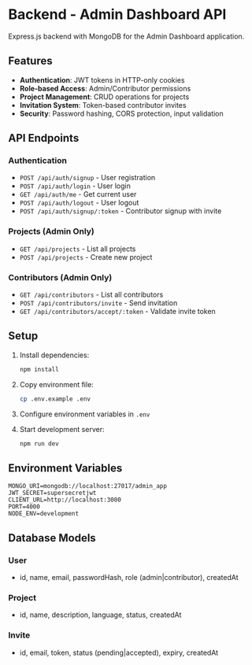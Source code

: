 # Backend - Admin Dashboard API

Express.js backend with MongoDB for the Admin Dashboard application.

## Features

- **Authentication**: JWT tokens in HTTP-only cookies
- **Role-based Access**: Admin/Contributor permissions
- **Project Management**: CRUD operations for projects
- **Invitation System**: Token-based contributor invites
- **Security**: Password hashing, CORS protection, input validation

## API Endpoints

### Authentication
- `POST /api/auth/signup` - User registration
- `POST /api/auth/login` - User login
- `GET /api/auth/me` - Get current user
- `POST /api/auth/logout` - User logout
- `POST /api/auth/signup/:token` - Contributor signup with invite

### Projects (Admin Only)
- `GET /api/projects` - List all projects
- `POST /api/projects` - Create new project

### Contributors (Admin Only)
- `GET /api/contributors` - List all contributors
- `POST /api/contributors/invite` - Send invitation
- `GET /api/contributors/accept/:token` - Validate invite token

## Setup

1. Install dependencies:
   ```bash
   npm install
   ```

2. Copy environment file:
   ```bash
   cp .env.example .env
   ```

3. Configure environment variables in `.env`

4. Start development server:
   ```bash
   npm run dev
   ```

## Environment Variables

```env
MONGO_URI=mongodb://localhost:27017/admin_app
JWT_SECRET=supersecretjwt
CLIENT_URL=http://localhost:3000
PORT=4000
NODE_ENV=development
```

## Database Models

### User
- id, name, email, passwordHash, role (admin|contributor), createdAt

### Project
- id, name, description, language, status, createdAt

### Invite
- id, email, token, status (pending|accepted), expiry, createdAt